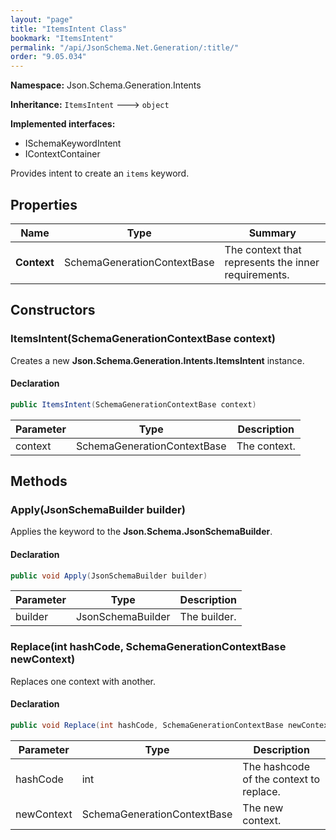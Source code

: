 ```yaml
---
layout: "page"
title: "ItemsIntent Class"
bookmark: "ItemsIntent"
permalink: "/api/JsonSchema.Net.Generation/:title/"
order: "9.05.034"
---
```

**Namespace:** Json.Schema.Generation.Intents

**Inheritance:**
`ItemsIntent`
 🡒 
`object`

**Implemented interfaces:**

- ISchemaKeywordIntent
- IContextContainer

Provides intent to create an `items` keyword.

## Properties

| Name | Type | Summary |
|---|---|---|
| **Context** | SchemaGenerationContextBase | The context that represents the inner requirements. |

## Constructors

### ItemsIntent(SchemaGenerationContextBase context)

Creates a new **Json.Schema.Generation.Intents.ItemsIntent** instance.

#### Declaration

```c#
public ItemsIntent(SchemaGenerationContextBase context)
```

| Parameter | Type | Description |
|---|---|---|
| context | SchemaGenerationContextBase | The context. |


## Methods

### Apply(JsonSchemaBuilder builder)

Applies the keyword to the **Json.Schema.JsonSchemaBuilder**.

#### Declaration

```c#
public void Apply(JsonSchemaBuilder builder)
```

| Parameter | Type | Description |
|---|---|---|
| builder | JsonSchemaBuilder | The builder. |


### Replace(int hashCode, SchemaGenerationContextBase newContext)

Replaces one context with another.

#### Declaration

```c#
public void Replace(int hashCode, SchemaGenerationContextBase newContext)
```

| Parameter | Type | Description |
|---|---|---|
| hashCode | int | The hashcode of the context to replace. |
| newContext | SchemaGenerationContextBase | The new context. |



